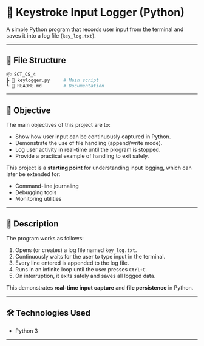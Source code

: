 # 📝 Keystroke Input Logger (Python)

A simple Python program that records user input from the terminal and saves it into a log file (`key_log.txt`).

---

## 📂 File Structure

```bash
📦 SCT_CS_4
┣ 📜 keylogger.py     # Main script
┗ 📜 README.md        # Documentation
```

---

## 🎯 Objective

The main objectives of this project are to:
- Show how user input can be continuously captured in Python.
- Demonstrate the use of file handling (append/write mode).
- Log user activity in real-time until the program is stopped.
- Provide a practical example of handling to exit safely.

This project is a **starting point** for understanding input logging, which can later be extended for:
- Command-line journaling
- Debugging tools
- Monitoring utilities

---

## 📝 Description
The program works as follows:
1. Opens (or creates) a log file named `key_log.txt`.
2. Continuously waits for the user to type input in the terminal.
3. Every line entered is appended to the log file.
4. Runs in an infinite loop until the user presses `Ctrl+C`.
5. On interruption, it exits safely and saves all logged data.

This demonstrates **real-time input capture** and **file persistence** in Python.

---

## 🛠️ Technologies Used
- Python 3

---
